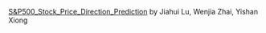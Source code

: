 [S&P500_Stock_Price_Direction_Prediction](https://github.com/wenjia-z/ORIE4741_Project) by Jiahui Lu, Wenjia Zhai, Yishan Xiong
